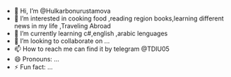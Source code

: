 - 👋 Hi, I’m @Hulkarbonurustamova
- 👀 I’m interested in cooking food ,reading region books,learning different news in my life ,Traveling Abroad 
- 🌱 I’m currently learning c#,english ,arabic lenguages 
- 💞️ I’m looking to collaborate on ...
- 📫 How to reach me can find it by telegram  @TDIU05 
- 😄 Pronouns: ...
- ⚡ Fun fact: ...

<!---
Hulkarbonurustamova/Hulkarbonurustamova is a ✨ special ✨ repository because its `README.md` (this file) appears on your GitHub profile.
You can click the Preview link to take a look at your changes.
--->
